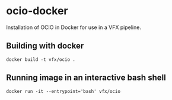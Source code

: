 # ocio-docker
Installation of OCIO in Docker for use in a VFX pipeline.

## Building with docker
```docker build -t vfx/ocio .```

## Running image in an interactive bash shell
```docker run -it --entrypoint='bash' vfx/ocio```

